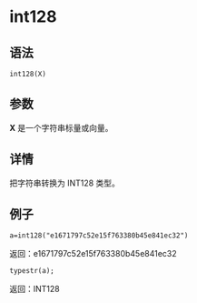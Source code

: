 # int128

## 语法

`int128(X)`

## 参数

**X** 是一个字符串标量或向量。

## 详情

把字符串转换为 INT128 类型。

## 例子

```
a=int128("e1671797c52e15f763380b45e841ec32")
```

返回：e1671797c52e15f763380b45e841ec32

```
typestr(a);
```

返回：INT128

